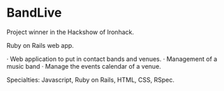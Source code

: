 # BandLive
Project winner in the Hackshow of Ironhack.

Ruby on Rails web app.

· Web application to put in contact bands and venues. 
· Management of a music band
· Manage the events calendar of a venue.

Specialties: Javascript, Ruby on Rails, HTML, CSS, RSpec.
